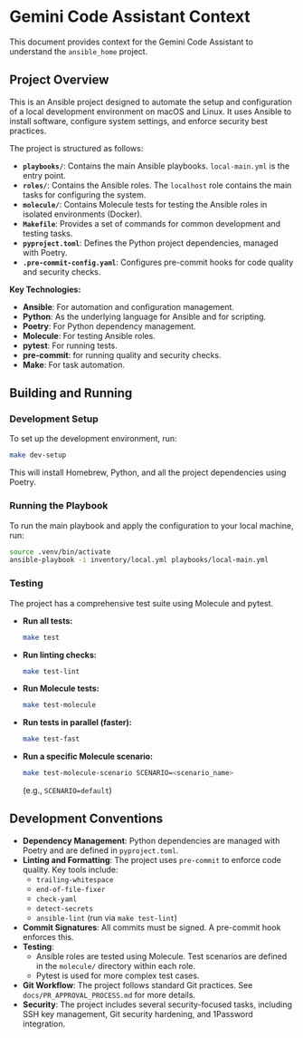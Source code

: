 # Gemini Code Assistant Context

This document provides context for the Gemini Code Assistant to understand the `ansible_home` project.

## Project Overview

This is an Ansible project designed to automate the setup and configuration of a local development environment on macOS and Linux. It uses Ansible to install software, configure system settings, and enforce security best practices.

The project is structured as follows:

-   **`playbooks/`**: Contains the main Ansible playbooks. `local-main.yml` is the entry point.
-   **`roles/`**: Contains the Ansible roles. The `localhost` role contains the main tasks for configuring the system.
-   **`molecule/`**: Contains Molecule tests for testing the Ansible roles in isolated environments (Docker).
-   **`Makefile`**: Provides a set of commands for common development and testing tasks.
-   **`pyproject.toml`**: Defines the Python project dependencies, managed with Poetry.
-   **`.pre-commit-config.yaml`**: Configures pre-commit hooks for code quality and security checks.

**Key Technologies:**

-   **Ansible**: For automation and configuration management.
-   **Python**: As the underlying language for Ansible and for scripting.
-   **Poetry**: For Python dependency management.
-   **Molecule**: For testing Ansible roles.
-   **pytest**: For running tests.
-   **pre-commit**: for running quality and security checks.
-   **Make**: For task automation.

## Building and Running

### Development Setup

To set up the development environment, run:

```bash
make dev-setup
```

This will install Homebrew, Python, and all the project dependencies using Poetry.

### Running the Playbook

To run the main playbook and apply the configuration to your local machine, run:

```bash
source .venv/bin/activate
ansible-playbook -i inventory/local.yml playbooks/local-main.yml
```

### Testing

The project has a comprehensive test suite using Molecule and pytest.

-   **Run all tests:**
    ```bash
    make test
    ```

-   **Run linting checks:**
    ```bash
    make test-lint
    ```

-   **Run Molecule tests:**
    ```bash
    make test-molecule
    ```

-   **Run tests in parallel (faster):**
    ```bash
    make test-fast
    ```

-   **Run a specific Molecule scenario:**
    ```bash
    make test-molecule-scenario SCENARIO=<scenario_name>
    ```
    (e.g., `SCENARIO=default`)

## Development Conventions

-   **Dependency Management**: Python dependencies are managed with Poetry and are defined in `pyproject.toml`.
-   **Linting and Formatting**: The project uses `pre-commit` to enforce code quality. Key tools include:
    -   `trailing-whitespace`
    -   `end-of-file-fixer`
    -   `check-yaml`
    -   `detect-secrets`
    -   `ansible-lint` (run via `make test-lint`)
-   **Commit Signatures**: All commits must be signed. A pre-commit hook enforces this.
-   **Testing**:
    -   Ansible roles are tested using Molecule. Test scenarios are defined in the `molecule/` directory within each role.
    -   Pytest is used for more complex test cases.
-   **Git Workflow**: The project follows standard Git practices. See `docs/PR_APPROVAL_PROCESS.md` for more details.
-   **Security**: The project includes several security-focused tasks, including SSH key management, Git security hardening, and 1Password integration.
